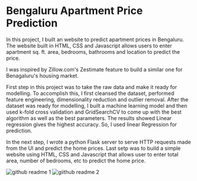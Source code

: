 # Bengaluru Apartment Price Prediction

In this project, I built an website to predict apartment prices in Bengaluru. The website built in HTML, CSS and Javascript allows users to enter apartment sq. ft. area, bedrooms, bathrooms and location to predict the price.

I was inspired by Zillow.com's Zestimate feature to build a similar one for Benagaluru's housing market.

First step in this project was to take the raw data and make it ready for modelling. To accomplish this, I first cleansed the dataset, performed feature engineering, dimensionality reduction and outlier removal. After the dataset was ready for modelling, I built a machine learning model and then used k-fold cross validation and GridSearchCV to come up with the best algorithm as well as the best parameters. The results showed Linear regression gives the highest accuracy. So, I used linear Regression for prediction. 

In the next step, I wrote a python Flask server to serve HTTP requests made from the UI and predict the home prices. Last setp was to build a simple website using HTML, CSS and Javascript that allows user to enter total area, number of bedrooms, etc to predict the home price. 

![github readme 1](https://user-images.githubusercontent.com/98637927/153724640-7792f598-86f1-457d-bd1f-a6dffcd9c30e.png)
![giithub readme 2](https://user-images.githubusercontent.com/98637927/153724646-02f34b31-c692-4c8f-885f-73d12c357219.png)
